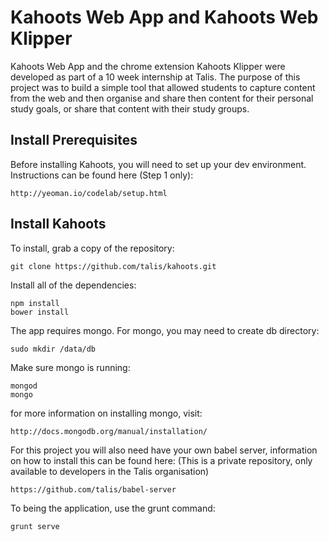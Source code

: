 Kahoots Web App and Kahoots Web Klipper
========================================

Kahoots Web App and the chrome extension Kahoots Klipper were developed as part of a 10 week internship at Talis. The purpose of this project was to build a simple tool that allowed students to capture content from the web and then organise and share then content for their personal study goals, or share that content with their study groups.

Install Prerequisites
---------------------
Before installing Kahoots, you will need to set up your dev environment.
Instructions can be found here (Step 1 only):

    http://yeoman.io/codelab/setup.html

Install Kahoots
----------------

To install, grab a copy of the repository:

    git clone https://github.com/talis/kahoots.git

Install all of the dependencies:

    npm install
    bower install

The app requires mongo.
For mongo, you may need to create db directory:

    sudo mkdir /data/db

Make sure mongo is running:

    mongod
    mongo

for more information on installing mongo, visit:

    http://docs.mongodb.org/manual/installation/

For this project you will also need have your own babel server,
information on how to install this can be found here:
(This is a private repository, only available to developers in the Talis organisation)

    https://github.com/talis/babel-server

To being the application, use the grunt command:

    grunt serve


